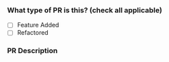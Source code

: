 ### What type of PR is this? (check all applicable)
<!-- Remove space inside [ ] & write x to mark the checkbox below-->
- [ ] Feature Added
- [ ] Refactored

### PR Description
